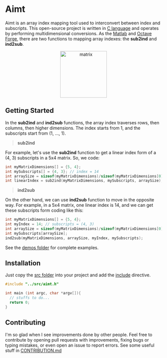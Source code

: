 # Aimt

Aimt is an array index mapping tool used to interconvert between index and subscripts. This open-source project is written in [C 
language](https://en.wikipedia.org/wiki/C_(programming_language)) and operates by performing multidimensional conversions. As the [Matlab](https://www.mathworks.com/) and 
[Octave Forge](https://octave.sourceforge.io/), there are two functions to mapping array indexes: the **sub2ind** and **ind2sub**.


<p align="center">
  <img src="https://dl.dropboxusercontent.com/s/e3m0kq4e6pru3ca/matrix.png?dl=0" alt="matrix" width="auto" height="150">
</p>


## Getting Started

In the **sub2ind** and **ind2sub** functions, the array index traverses rows, then columns, then higher dimensions. The index starts from 1, and the subscripts start from (1, ..., 1).

 > **sub2ind**

For example, let's use the **sub2ind** function to get a linear index form of a (4, 3) subscripts in a 5x4 matrix. So, we code:

```C
int myMatrixDimensions[] = {5, 4}; 
int mySubscripts[] = {4, 3}; // index = 14
int arraySize = sizeof(myMatrixDimensions)/sizeof(myMatrixDimensions[0]);
int linearIndex = sub2ind(myMatrixDimensions, mySubscripts, arraySize);
```

 > **ind2sub**

On the other hand, we can use **ind2sub** function to move in the opposite way. For example, in a 5x4 matrix, one linear index is 14, and we can get these subscripts form coding like this:

```C
int myMatrixDimensions[] = {5, 4}; 
int myIndex = 14; // subscripts = (4, 3)
int arraySize = sizeof(myMatrixDimensions)/sizeof(myMatrixDimensions[0]);
int mySubscripts[arraySize];
ind2sub(myMatrixDimensions, arraySize, myIndex, mySubscripts);
```
See the [demos folder](https://github.com/lobophf/aimt/tree/master/demo) for complete examples.

## Installation
Just copy the [src folder](https://github.com/lobophf/aimt/tree/master/src) into your project and add the [include](https://gcc.gnu.org/onlinedocs/cpp/Include-Syntax.html) directive.

``` C
#include "../src/aimt.h"

int main (int argc, char *argv[]){
  // stuffs to do...
  return 0;
}
```

## Contributing

I'm so glad when I see improvements done by other people. Feel free to contribute by opening pull requests with improvements, fixing bugs or typing mistakes, or even open an issue to report errors. See some useful stuff in [CONTRIBUTION.md](https://github.com/lobophf/aimt/blob/documentation/CONTRIBUTION.md)
